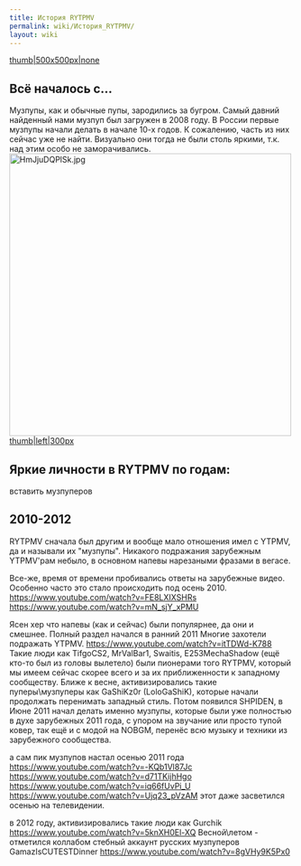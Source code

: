 ```yaml
---
title: История RYTPMV
permalink: wiki/История_RYTPMV/
layout: wiki
---
```


[thumb\|500x500px\|none](Файл:YTPMV.jpg "wikilink")

## Всё началось с...

Музпупы, как и обычные пупы, зародились за бугром. Самый давний
найденный нами музпуп был загружен в 2008 году. В России первые музпупы
начали делать в начале 10-х годов. К сожалению, часть из них сейчас уже
не найти. Визуально они тогда не были столь яркими, т.к. над этим особо
не заморачивались.
<img src="HmJjuDQPlSk.jpg" title="fig:HmJjuDQPlSk.jpg" width="500" height="500" alt="HmJjuDQPlSk.jpg" />
[thumb\|left\|300px](Файл:Один_из_музпупов_того_времени "wikilink")

## Яркие личности в RYTPMV по годам:

вставить музпуперов

## 2010-2012

RYTPMV сначала был другим и вообще мало отношения имел с YTPMV, да и
называли их "музпупы". Никакого подражания зарубежным YTPMV'рам небыло,
в основном напевы нарезаными фразами в вегасе.

Все-же, время от времени пробивались ответы на зарубежные видео.
Особенно часто это стало происходить под осень 2010.
<https://www.youtube.com/watch?v=FE8LXIXSHRs>
<https://www.youtube.com/watch?v=mN_sjY_xPMU>

Ясен хер что напевы (как и сейчас) были популярнее, да они и смешнее.
Полный раздел начался в ранний 2011 Многие захотели подражать YTPMV.
<https://www.youtube.com/watch?v=itTDWd-K788> Такие люди как TifgoCS2,
MrValBar1, Swaitis, E253MechaShadow (ещё кто-то был из головы вылетело)
были пионерами того RYTPMV, который мы имеем сейчас скорее всего и за их
приближенности к западному сообществу. Ближе к весне, активизировались
такие пуперы\\музпуперы как GaShiKz0r (LoloGaShiK), которые начали
продолжать перенимать западный стиль. Потом появился SHPIDEN, в Июне
2011 начал делать именно музпупы, которые были уже полностью в духе
зарубежных 2011 года, с упором на звучание или просто тупой ковер, так
ещё и с модой на NOBGM, перенёс всю музыку и техники из зарубежного
сообщества.

а сам пик музпупов настал осенью 2011 года
<https://www.youtube.com/watch?v=-KQb1Vl87Jc>
<https://www.youtube.com/watch?v=d71TKijhHgo>
<https://www.youtube.com/watch?v=iq66fUvPi_U>
<https://www.youtube.com/watch?v=Ujq23_pVzAM> этот даже засветился
осенью на телевидении.

в 2012 году, активизировались такие люди как Gurchik
<https://www.youtube.com/watch?v=5knXH0El-XQ> Весной\\летом - отметился
коллабом стебный аккаунт русских музпуперов GamazIsCUTESTDinner
<https://www.youtube.com/watch?v=8gVHy9K5Px0>
